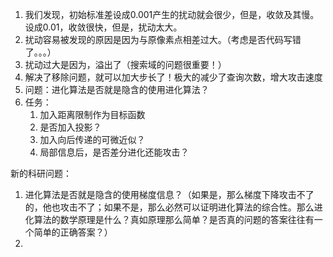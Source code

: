 1. 我们发现，初始标准差设成0.001产生的扰动就会很少，但是，收敛及其慢。设成0.01，收敛很快，但是，扰动太大。
2. 扰动容易被发现的原因是因为与原像素点相差过大。（考虑是否代码写错了。。。）
3. 扰动过大是因为，溢出了（搜索域的问题很重要！）
4. 解决了移除问题，就可以加大步长了！极大的减少了查询次数，增大攻击速度
5. 问题：进化算法是否就是隐含的使用进化算法？
6. 任务：
   1. 加入距离限制作为目标函数
   2. 是否加入投影？
   3. 加入向后传递的可微近似？
   4. 局部信息后，是否差分进化还能攻击？



新的科研问题：

1. 进化算法是否就是隐含的使用梯度信息？（如果是，那么梯度下降攻击不了的，他也攻击不了；如果不是，那么必然可以证明进化算法的综合性。那么进化算法的数学原理是什么？真如原理那么简单？是否真的问题的答案往往有一个简单的正确答案？）
2. ​